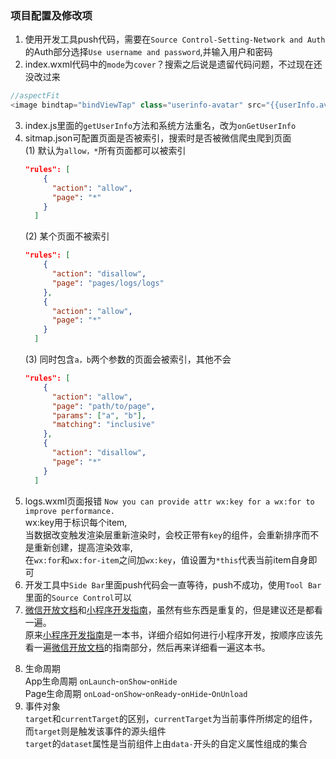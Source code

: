 ### 项目配置及修改项
1. 使用开发工具push代码，需要在`Source Control-Setting-Network and Auth`的Auth部分选择`Use username and password`,并输入用户和密码
2. index.wxml代码中的`mode`为`cover`？搜索之后说是遗留代码问题，不过现在还没改过来
```js
//aspectFit
<image bindtap="bindViewTap" class="userinfo-avatar" src="{{userInfo.avatarUrl}}" mode="aspectFit"></image>
``` 
3. index.js里面的`getUserInfo`方法和系统方法重名，改为`onGetUserInfo`
4. sitmap.json可配置页面是否被索引，搜索时是否被微信爬虫爬到页面   
    (1) 默认为`allow，*`所有页面都可以被索引
      ```json
      "rules": [
          {
            "action": "allow",
            "page": "*"
          }
        ]
      ```
    (2) 某个页面不被索引
      ```json
      "rules": [
          {
            "action": "disallow",
            "page": "pages/logs/logs"
          },
          {
            "action": "allow",
            "page": "*"
          }
        ]
      ```
    (3) 同时包含`a，b`两个参数的页面会被索引，其他不会
      ```json
      "rules": [
          {
            "action": "allow",
            "page": "path/to/page",
            "params": ["a", "b"],
            "matching": "inclusive"
          }, 
          {
            "action": "disallow",
            "page": "*"
          }
        ]
      ```
5. logs.wxml页面报错 `Now you can provide attr wx:key for a wx:for to improve performance.`   
  wx:key用于标识每个item,   
  当数据改变触发渲染层重新渲染时，会校正带有`key`的组件，会重新排序而不是重新创建，提高渲染效率,   
  在`wx:for`和`wx:for-item`之间加`wx:key`，值设置为`*this`代表当前item自身即可
6. 开发工具中`Side Bar`里面push代码会一直等待，push不成功，使用`Tool Bar`里面的`Source Control`可以
7. [微信开放文档][documents]和[小程序开发指南][guideline]，虽然有些东西是重复的，但是建议还是都看一遍。   
  原来[小程序开发指南][guideline]是一本书，详细介绍如何进行小程序开发，按顺序应该先看一遍[微信开放文档][documents]的指南部分，然后再来详细看一遍这本书。

  [comment]: #markdown添加注释语法[comment]:空格#
  [comment]: #markdown行内代码用两个``包裹
  [comment]: #markdown参考链接和正文之间要加空行
  [documents]: https://developers.weixin.qq.com/miniprogram/dev/framework/quickstart/
  [guideline]: https://developers.weixin.qq.com/ebook?action=get_post_info&docid=0008aeea9a8978ab0086a685851c0a

8. 生命周期    
  App生命周期 `onLaunch`-`onShow`-`onHide `  
  Page生命周期 `onLoad`-`onShow`-`onReady`-`onHide`-`OnUnload`   
9. 事件对象   
  `target`和`currentTarget`的区别，`currentTarget`为当前事件所绑定的组件，而`target`则是触发该事件的源头组件      
  `target`的`dataset`属性是当前组件上由`data-`开头的自定义属性组成的集合   